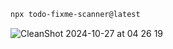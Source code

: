 ```bash
npx todo-fixme-scanner@latest
```

![CleanShot 2024-10-27 at 04 26 19](https://github.com/user-attachments/assets/07132fde-5f90-4d2f-8e64-4e2f4c9ef25c)
